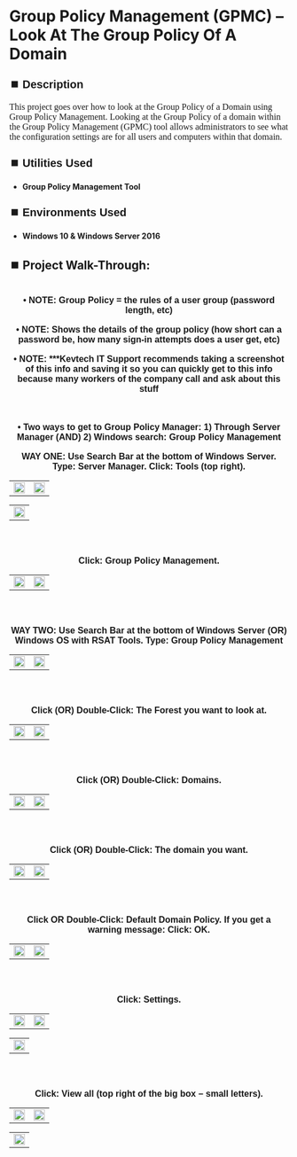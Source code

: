 <h1>Group Policy Management (GPMC) – Look At The Group Policy Of A Domain</h1>


<h2 style="font-family: Arial, sans-serif; font-size: 20px; font-weight: bold; margin-top: 24px; margin-bottom: 12px;">
⏹️ Description</h2>

<p style="font-family: Georgia, serif; font-size: 16px; margin-top: 12px; margin-bottom: 12px;">
This project goes over how to look at the Group Policy of a Domain using Group Policy Management. Looking at the Group Policy of a domain within the Group Policy Management (GPMC) tool allows administrators to see what the configuration settings are for all users and computers within that domain.
</b>



<h2 style="font-family: Arial, sans-serif; font-size: 20px; font-weight: bold; margin-top: 24px; margin-bottom: 12px;">
⏹️ Utilities Used</h2>
  
<p style="font-family: Georgia, serif; font-size: 16px; margin-top: 12px; margin-bottom: 12px;">
 
 - <b>Group Policy Management Tool</b>



<h2 style="font-family: Arial, sans-serif; font-size: 20px; font-weight: bold; margin-top: 24px; margin-bottom: 12px;"> 
⏹️ Environments Used </h2>

<p style="font-family: Georgia, serif; font-size: 16px; margin-top: 12px; margin-bottom: 12px;">
 
- <b>Windows 10 & Windows Server 2016</b>



<h2 style="font-family: Arial, sans-serif; font-size: 20px; font-weight: bold; margin-top: 24px; margin-bottom: 12px;"> 
<h2>
⏹️ Project Walk-Through:</h2>
 <br/>

<div style="text-align:center;">
  <span style="font-family: Arial, sans-serif; font-size: 16px;"><b>•	NOTE: Group Policy = the rules of a user group (password length, etc)</b></span>  
<br/><br/>


<div style="text-align:center;">
  <span style="font-family: Arial, sans-serif; font-size: 16px;"><b>•	NOTE: Shows the details of the group policy (how short can a password be, how many sign-in attempts does a user get, etc)</b></span>  
<br/><br/>


<div style="text-align:center;">
  <span style="font-family: Arial, sans-serif; font-size: 16px;"><b>•	NOTE: ***Kevtech IT Support recommends taking a screenshot of this info and saving it so you can quickly get to this info because many workers of the company call and ask about this stuff</b></span>  
<br/><br/><br/><br/>


<div style="text-align:center;">
  <span style="font-family: Arial, sans-serif; font-size: 16px;"><b>•	Two ways to get to Group Policy Manager: 1) Through Server Manager  (AND)  2) Windows search: Group Policy Management</b></span>  
<br/><br/>


<div style="text-align:center;">
  <span style="font-family: Arial, sans-serif; font-size: 16px;"><b>WAY ONE: Use Search Bar at the bottom of Windows Server.  Type: Server Manager.  Click: Tools (top right).</b></span>  
<br/>

<table>
  <tr>
    <td><img src="https://imgur.com/bi4ZJ4p.png" height="50%" width="100%" /></td>
    <td><img src="https://imgur.com/NKpgmhj.png" height="50%" width="100%" /></td>
  </tr>
</table>

<table>
  <tr>
    <td><img src="https://imgur.com/u4r4NgY.png" height="50%" width="100%" /></td>
  </tr>
</table>

<br /><br />


<div style="text-align:center;">
  <span style="font-family: Arial, sans-serif; font-size: 16px;"><b>Click: Group Policy Management.</b></span>  
<br/>

<table>
  <tr>
    <td><img src="https://imgur.com/ilN4jay.png" height="50%" width="100%" /></td>
    <td><img src="https://imgur.com/jlN5OsX.png" height="50%" width="100%" /></td>
  </tr>
</table>

<br /><br />


<div style="text-align:center;">
  <span style="font-family: Arial, sans-serif; font-size: 16px;"><b>WAY TWO: Use Search Bar at the bottom of Windows Server  (OR)  Windows OS with RSAT Tools.  Type: Group Policy Management</b></span>  
<br/>

<table>
  <tr>
    <td><img src="https://imgur.com/hdtZkWi.png" height="50%" width="100%" /></td>
    <td><img src="https://imgur.com/MjkSSJR.png" height="50%" width="100%" /></td>
  </tr>
</table>

<br /><br />


<div style="text-align:center;">
  <span style="font-family: Arial, sans-serif; font-size: 16px;"><b>Click  (OR)  Double-Click: The Forest you want to look at.</b></span>  
<br/>

<table>
  <tr>
    <td><img src="https://imgur.com/914xrDo.png" height="50%" width="100%" /></td>
    <td><img src="https://imgur.com/AIssrUR.png" height="50%" width="100%" /></td>
  </tr>
</table>

<br /><br />


<div style="text-align:center;">
  <span style="font-family: Arial, sans-serif; font-size: 16px;"><b>Click  (OR)  Double-Click: Domains.</b></span>  
<br/>

<table>
  <tr>
    <td><img src="https://imgur.com/vEzwWHm.png" height="50%" width="100%" /></td>
    <td><img src="https://imgur.com/WGcFs5a.png" height="50%" width="100%" /></td>
  </tr>
</table>

<br /><br />


<div style="text-align:center;">
  <span style="font-family: Arial, sans-serif; font-size: 16px;"><b>Click  (OR)  Double-Click: The domain you want.</b></span>  
<br/>

<table>
  <tr>
    <td><img src="https://imgur.com/NQTJfJh.png" height="50%" width="100%" /></td>
    <td><img src="https://imgur.com/p9Dcwam.png" height="50%" width="100%" /></td>
  </tr>
</table>

<br /><br />


<div style="text-align:center;">
  <span style="font-family: Arial, sans-serif; font-size: 16px;"><b>Click  OR  Double-Click: Default Domain Policy.  If you get a warning message: Click: OK.</b></span>  
<br/>

<table>
  <tr>
    <td><img src="https://imgur.com/LvQ5xVX.png" height="50%" width="100%" /></td>
    <td><img src="https://imgur.com/bF7iA3F.png" height="50%" width="100%" /></td>
  </tr>
</table>

<br /><br />


<div style="text-align:center;">
  <span style="font-family: Arial, sans-serif; font-size: 16px;"><b>Click: Settings.</b></span>  
<br/>

<table>
  <tr>
    <td><img src="https://imgur.com/SkTVmFq.png" height="50%" width="100%" /></td>
    <td><img src="https://imgur.com/MZZFmHN.png" height="50%" width="100%" /></td>
  </tr>
</table>

<table>
  <tr>
    <td><img src="https://imgur.com/M0uQRoQ.png" height="50%" width="100%" /></td>
  </tr>
</table>

<br /><br />


<div style="text-align:center;">
  <span style="font-family: Arial, sans-serif; font-size: 16px;"><b>Click: View all (top right of the big box – small letters).</b></span>  
<br/>

<table>
  <tr>
    <td><img src="https://imgur.com/Ap20Wit.png" height="50%" width="100%" /></td>
    <td><img src="https://imgur.com/qcF8zm2.png" height="50%" width="100%" /></td>
  </tr>
</table>

<table>
  <tr>
    <td><img src="https://imgur.com/L7XEeob.png" height="50%" width="100%" /></td>
  </tr>
</table>

<br /><br />
